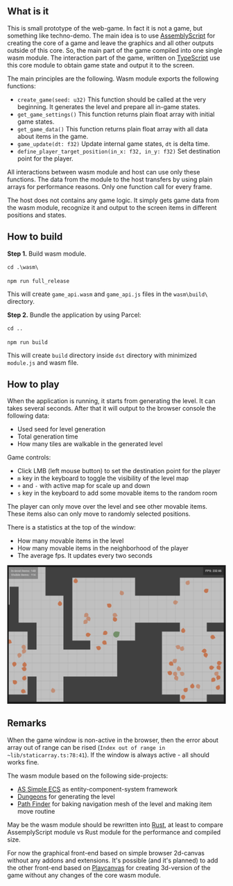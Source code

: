## What is it

This is small prototype of the web-game. In fact it is not a game, but something like techno-demo. The main idea is to use [AssemblyScript](https://www.assemblyscript.org/) for creating the core of a game and leave the graphics and all other outputs outside of this core. So, the main part of the game compiled into one single wasm module. The interaction part of the game, written on [TypeScript](https://www.typescriptlang.org/) use this core module to obtain game state and output it to the screen.

The main principles are the following. Wasm module exports the following functions:
* ```create_game(seed: u32)``` This function should be called at the very beginning. It generates the level and prepare all in-game states.
* ```get_game_settings()```  This function returns plain float array with initial game states.
* ```get_game_data()``` This function returns plain float array with all data about items in the game.
* ```game_update(dt: f32)```  Update internal game states, ```dt``` is delta time.
* ```define_player_target_position(in_x: f32, in_y: f32)``` Set destination point for the player.

All interactions between wasm module and host can use only these functions. The data from the module to the host transfers by using plain arrays for performance reasons. Only one function call for every frame.

The host does not contains any game logic. It simply gets game data from the wasm module, recognize it and output to the screen items in different positions and states.

## How to build

**Step 1.** Build wasm module.

```
cd .\wasm\

npm run full_release
```

This will create ```game_api.wasm``` and ```game_api.js``` files in the ```wasm\build\ ``` directory.

**Step 2.** Bundle the application by using Parcel:

```
cd ..

npm run build
```

This will create ```build``` directory inside ```dst``` directory with minimized ```module.js``` and wasm file.

## How to play

When the application is running, it starts from generating the level. It can takes several seconds. After that it will output to the browser console the following data:

* Used seed for level generation
* Total generation time
* How many tiles are walkable in the generated level

Game controls:

* Click LMB (left mouse button) to set the destination point for the player
* ```m``` key in the keyboard to toggle the visibility of the level map
* ```+``` and ```-``` with active map for scale up and down
* ```s``` key in the keyboard to add some movable items to the random room

The player can only move over the level and see other movable items. These items also can only move to randomly selected positions.

There is a statistics at the top of the window:

* How many movable items in the level
* How many movable items in the neighborhood of the player
* The average fps. It updates every two seconds

![image](./assets/screen_01.png)

## Remarks

When the game window is non-active in the browser, then the error about array out of range can be rised (```Index out of range in ~lib/staticarray.ts:78:41```). If the window is always active - all should works fine.

The wasm module based on the following side-projects:
* [AS Simple ECS](https://github.com/Tugcga/as_simple_ecs) as entity-component-system framework
* [Dungeons](https://github.com/Tugcga/Dungeons/tree/main/assemblyscript/promethean) for generating the level
* [Path Finder](https://github.com/Tugcga/Path-Finder/tree/main/assemblyscript) for baking navigation mesh of the level and making item move routine

May be the wasm module should be rewritten into [Rust](https://www.rust-lang.org/), at least to compare AssemplyScript module vs Rust module for the performance and compiled size.

For now the graphical front-end based on simple browser 2d-canvas without any addons and extensions. It's possible (and it's planned) to add the other front-end based on [Playcanvas](https://playcanvas.com/) for creating 3d-version of the game without any changes of the core wasm module.